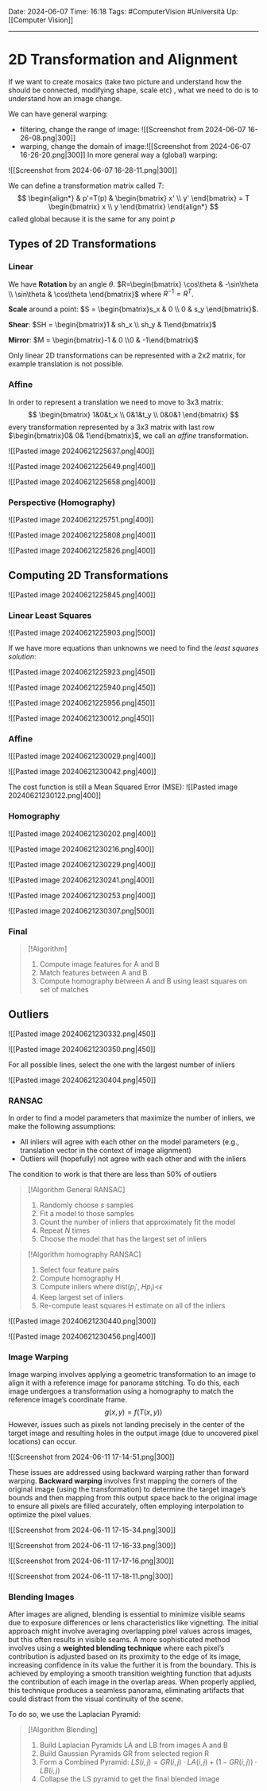 Date: 2024-06-07
Time: 16:18
Tags: #ComputerVision #Università 
Up: [[Computer Vision]]

---
# 2D Transformation and Alignment

If we want to create mosaics (take two picture and understand how the should be connected, modifying shape, scale etc) , what we need to do is to understand how an image change. 

We can have general warping:
- filtering, change the range of image: ![[Screenshot from 2024-06-07 16-26-08.png|300]]
- warping, change the domain of image:![[Screenshot from 2024-06-07 16-26-20.png|300]]
In more general way a (global) warping:

![[Screenshot from 2024-06-07 16-28-11.png|300]]

We can define a transformation matrix called $T$:
$$
\begin{align*}
& p'=T(p) & \begin{bmatrix} x' \\ y' \end{bmatrix} = T \begin{bmatrix} x \\ y \end{bmatrix}
\end{align*}
$$
called global because it is the same for any point $p$

## Types of 2D Transformations

### Linear

We have **Rotation** by an angle $\theta$. $R=\begin{bmatrix} \cos\theta & -\sin\theta \\ \sin\theta & \cos\theta \end{bmatrix}$ where $R^{-1}=R^T$.

**Scale** around a point: $S = \begin{bmatrix}s_x & 0 \\ 0 & s_y \end{bmatrix}$.

**Shear**: $SH = \begin{bmatrix}1 & sh_x \\ sh_y & 1\end{bmatrix}$

**Mirror**: $M = \begin{bmatrix}-1 & 0 \\0 & -1\end{bmatrix}$

Only linear 2D transformations can be represented with a 2x2 matrix, for example translation is not possible.

### Affine

In order to represent a translation we need to move to 3x3 matrix:
$$
\begin{bmatrix}
1&0&t_x \\
0&1&t_y \\
0&0&1
\end{bmatrix}
$$
every transformation represented by a 3x3 matrix with last row $\begin{bmatrix}0& 0& 1\end{bmatrix}$, we call an *affine* transformation.


![[Pasted image 20240621225637.png|400]]

![[Pasted image 20240621225649.png|400]]

![[Pasted image 20240621225658.png|400]]

### Perspective (Homography)


![[Pasted image 20240621225751.png|400]]

![[Pasted image 20240621225808.png|400]]

![[Pasted image 20240621225826.png|400]]

## Computing 2D Transformations

![[Pasted image 20240621225845.png|400]]
### Linear Least Squares

![[Pasted image 20240621225903.png|500]]

If we have more equations than unknowns we need to find the *least squares solution*:

![[Pasted image 20240621225923.png|450]]

![[Pasted image 20240621225940.png|450]]

![[Pasted image 20240621225956.png|450]]

![[Pasted image 20240621230012.png|450]]
### Affine

![[Pasted image 20240621230029.png|400]]

![[Pasted image 20240621230042.png|400]]

The cost function is still a Mean Squared Error (MSE):
![[Pasted image 20240621230122.png|400]]

### Homography

![[Pasted image 20240621230202.png|400]]

![[Pasted image 20240621230216.png|400]]

![[Pasted image 20240621230229.png|400]]

![[Pasted image 20240621230241.png|400]]

![[Pasted image 20240621230253.png|400]]

![[Pasted image 20240621230307.png|500]]

### Final

>[!Algorithm]
>1. Compute image features for A and B
>2. Match features between A and B
>3. Compute homography between A and B using least squares on set of matches


## Outliers

![[Pasted image 20240621230332.png|450]]

![[Pasted image 20240621230350.png|450]]

For all possible lines, select the one with the largest number of inliers

![[Pasted image 20240621230404.png|450]]

### RANSAC

In order to find a model parameters that maximize the number of inliers, we make the following assumptions:
- All inliers will agree with each other on the model parameters (e.g., translation vector in the context of image alignment)
- Outliers will (hopefully) not agree with each other and with the inliers

The condition to work is that there are less than 50% of outliers

>[!Algorithm General RANSAC]
>1. Randomly choose $s$ samples
>2. Fit a model to those samples
>3. Count the number of inliers that approximately fit the model
>4. Repeat $N$ times
>5. Choose the model that has the largest set of inliers

>[!Algorithm homography RANSAC]
>1. Select four feature pairs
>2. Compute homography H
>3. Compute inliers where dist($p_i'$, $Hp_i$)<$\epsilon$
>4. Keep largest set of inliers
>5. Re-compute least squares H estimate on all of the inliers

![[Pasted image 20240621230440.png|300]]

![[Pasted image 20240621230456.png|400]]

### Image Warping

Image warping involves applying a geometric transformation to an image to align it with a reference image for panorama stitching. To do this, each image undergoes a transformation using a homography to match the reference image’s coordinate frame. 
$$
g(x,y) = f(T(x,y))
$$
However, issues such as pixels not landing precisely in the center of the target image and resulting holes in the output image (due to uncovered pixel locations) can occur.

![[Screenshot from 2024-06-11 17-14-51.png|300]]

These issues are addressed using backward warping rather than forward warping. **Backward warping** involves first mapping the corners of the original image (using the transformation) to determine the target image’s bounds and then mapping from this output space back to the original image to ensure all pixels are filled accurately, often employing interpolation to optimize the pixel values.

![[Screenshot from 2024-06-11 17-15-34.png|300]]


![[Screenshot from 2024-06-11 17-16-33.png|300]]

![[Screenshot from 2024-06-11 17-17-16.png|300]]

![[Screenshot from 2024-06-11 17-18-11.png|300]]
### Blending Images

After images are aligned, blending is essential to minimize visible seams due to exposure differences or lens characteristics like vignetting. The initial approach might involve averaging overlapping pixel values across images, but this often results in visible seams. A more sophisticated method involves using a **weighted blending technique** where each pixel’s contribution is adjusted based on its proximity to the edge of its image, increasing confidence in its value the further it is from the boundary. This is achieved by employing a smooth transition weighting function that adjusts the contribution of each image in the overlap areas. When properly applied, this technique produces a seamless panorama, eliminating artifacts that could distract from the visual continuity of the scene.

To do so, we use the Laplacian Pyramid:

>[!Algorithm Blending]
>1. Build Laplacian Pyramids LA and LB from images A and B
>2. Build Gaussian Pyramids GR from selected region R
>3. Form a Combined Pyramid: $LS(i,j) = GR(i,j) \cdot LA(i,j) + (1 - GR(i,j)) \cdot LB(i,j)$
>4. Collapse the LS pyramid to get the final blended image
